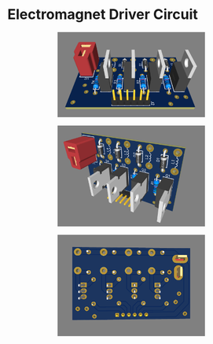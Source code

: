 # Electromagnet Driver Circuit

<p align="center">
  <img src="pcb1.png" width="300">
</p>

<p align="center">
  <img src="pcb2.png" width="300">
</p>

<p align="center">
  <img src="pcb3.png" width="300">
</p>
